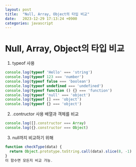 ```yaml
---
layout: post
title:  "Null, Array, Object의 타입 비교"
date:   2023-12-29 17:13:24 +0900
categories: javascript
---
```

# Null, Array, Object의 타입 비교

1. typeof 사용
```javascript
console.log(typeof 'Hello' === 'string')
console.log(typeof 123 === 'number')
console.log(typeof false === 'boolean')
console.log(typeof undefined === 'undefined')
console.log(typeof function () {} === 'function')
console.log(typeof 'null' === 'object')
console.log(typeof [] === 'object')
console.log(typeof {} === 'object')
```

2. .contructor 사용
배열과 객체를 비교
```javascript
console.log([].constructor === Array)
console.log({}.constructor === Object)
```

3. null까지 비교하기 위해
```javascript
function checkType(data) {
  return Object.prototype.toString.call(data).slice(8, -1)
}
이 함수면 모든지 비교 가능.
```